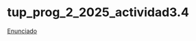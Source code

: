 # tup_prog_2_2025_actividad3.4

[Enunciado](https://docs.google.com/document/d/1r4DRY6q4lBHh8eX3azFUR2KWIIcd5WT3/edit)
